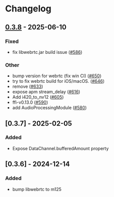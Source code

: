 # Changelog

## [0.3.8](https://github.com/typester/rust-sdks/compare/webrtc-sys-v0.3.7...webrtc-sys-v0.3.8) - 2025-06-10

### Fixed

- fix libwebrtc.jar build issue ([#586](https://github.com/typester/rust-sdks/pull/586))

### Other

- bump version for webrtc (fix win CI) ([#650](https://github.com/typester/rust-sdks/pull/650))
- try to fix webrtc build for iOS/macOS. ([#646](https://github.com/typester/rust-sdks/pull/646))
- remove ([#633](https://github.com/typester/rust-sdks/pull/633))
- expose apm stream_delay ([#616](https://github.com/typester/rust-sdks/pull/616))
- Add i420_to_nv12 ([#605](https://github.com/typester/rust-sdks/pull/605))
- ffi-v0.13.0 ([#590](https://github.com/typester/rust-sdks/pull/590))
- add AudioProcessingModule ([#580](https://github.com/typester/rust-sdks/pull/580))

## [0.3.7] - 2025-02-05

### Added

- Expose DataChannel.bufferedAmount property

## [0.3.6] - 2024-12-14

### Added

- bump libwebrtc to m125
